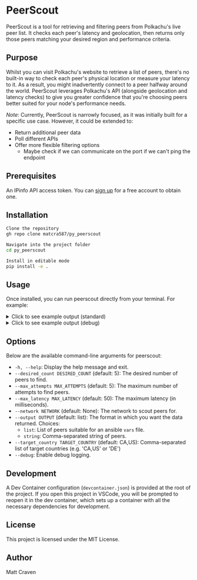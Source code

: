 # PeerScout
PeerScout is a tool for retrieving and filtering peers from Polkachu's live peer list. It checks each peer's latency and geolocation, then returns only those peers matching your desired region and performance criteria.

## Purpose

Whilst you can visit Polkachu's website to retrieve a list of peers, there's no built-in way to check each peer's physical location or measure your latency to it. As a result, you might inadvertently connect to a peer halfway around the world. PeerScout leverages Polkachu's API (alongside geolocation and latency checks) to give you greater confidence that you're choosing peers better suited for your node's performance needs.

*Note*: Currently, PeerScout is narrowly focused, as it was initially built for a specific use case. However, it could be extended to:

* Return additional peer data
* Poll different APIs
* Offer more flexible filtering options
  * Maybe check if we can communicate on the port if we can't ping the endpoint 

## Prerequisites
An IPinfo API access token. You can [sign up](https://ipinfo.io/signup) for a free account to obtain one.

## Installation

```bash
Clone the repository
gh repo clone matcra587/py_peerscout

Navigate into the project folder
cd py_peerscout

Install in editable mode
pip install -e .
```

## Usage
Once installed, you can run peerscout directly from your terminal. For example:

<details>
<summary>Click to see example output (standard)</summary>

```bash
export IPINFO_ACCESS_TOKEN

peerscout --network cosmos --target_country CA,US,GB,DE

INFO: Starting PeerScout. Looking for 5 peers over 5 attempts
WARNING: After 1 attempts, we have not found a suitable peer. Retrying...
INFO: After 2 attempts, we currently have 2 peers (need 5). Retrying...
INFO: After 3 attempts, we currently have 2 peers (need 5). Retrying...
INFO: After 4 attempts, we currently have 3 peers (need 5). Retrying...
INFO: After 5 attempts, we currently have 3 peers (need 5). Retrying...
WARNING: Only 3 out of 5 peers were found.
- 6a40fcafbf98a8d0cae4437c76486a6cb88576dc@140.235.158.24:26656
- 8220e8029929413afff48dccc6a263e9ac0c3e5e@204.16.247.237:26656
- 8f25b414e80b7fc8d8c07ef2bb78dd8dcd64be3a@51.79.78.30:26656
```
</details>

<details>
<summary>Click to see example output (debug)</summary>

```bash
export IPINFO_ACCESS_TOKEN

peerscout --network cosmos --target_country CA,US,GB,DE --debug

INFO: Starting PeerScout. Looking for 5 peers over 5 attempts
DEBUG: Peer bc73bedb1044e1453a2d7651ab32be4000d3d958@34.195.124.95:26656 is in a target country (US).
DEBUG: Peer 8eb9545668648234cbd25bc9501bd377d7aaf682@49.12.174.62:26656 is in a target country (DE).
DEBUG: Skipping dfc9f2646b05bd9e0159fa52c20b4ed885558ce5@162.19.56.16:26656 (country=FR not in ['CA', 'US', 'GB', 'DE']).
DEBUG: Skipping 613a62ce380c5da84119bc5a6d495391c01a67cc@35.210.193.98:26656 (country=BE not in ['CA', 'US', 'GB', 'DE']).
DEBUG: Skipping 36ad7bacc3a18b4deb647c60a0c1d8bbd24fde39@82.113.25.131:26656 (country=MC not in ['CA', 'US', 'GB', 'DE']).
DEBUG: Timeout for bc73bedb1044e1453a2d7651ab32be4000d3d958@34.195.124.95:26656: Request timeout for ICMP packet. (Timeout=0.05s)
DEBUG: Timeout for 8eb9545668648234cbd25bc9501bd377d7aaf682@49.12.174.62:26656: Request timeout for ICMP packet. (Timeout=0.05s)
WARNING: After 1 attempts, we have not found a suitable peer. Retrying...
DEBUG: Skipping ce345ae23f0d16e5d843c1f84f8e410d732b5bd8@46.105.71.65:26656 (country=FR not in ['CA', 'US', 'GB', 'DE']).
DEBUG: Peer e829d4764a5cecc44b3414777853b34407b36601@198.244.202.140:26656 is in a target country (GB).
DEBUG: Skipping b0a8b753f31d6ed1307aed8cb9012d755e25368e@148.113.0.100:26656 (country=IN not in ['CA', 'US', 'GB', 'DE']).
DEBUG: Peer 84869e7d8712715bfcb54805a8b87760b6dfe19c@142.132.193.194:26656 is in a target country (DE).
DEBUG: Skipping fe21dd474640247888fc7c4dce82da8da08a8bfd@135.181.113.227:26656 (country=FI not in ['CA', 'US', 'GB', 'DE']).
DEBUG: Timeout for e829d4764a5cecc44b3414777853b34407b36601@198.244.202.140:26656: Request timeout for ICMP packet. (Timeout=0.05s)
DEBUG: Timeout for 84869e7d8712715bfcb54805a8b87760b6dfe19c@142.132.193.194:26656: Request timeout for ICMP packet. (Timeout=0.05s)
WARNING: After 2 attempts, we have not found a suitable peer. Retrying...
DEBUG: Skipping 42541224049c05da9b37631b618d7f96875e320a@185.137.173.156:26656 (country=CH not in ['CA', 'US', 'GB', 'DE']).
DEBUG: Peer 0b724ace53341638fcef348469a11d2987be738d@3.231.68.59:26656 is in a target country (US).
DEBUG: Skipping aa70e2cc756b8dd9e265e578197d3049d67d731f@93.189.30.109:26656 (country=AT not in ['CA', 'US', 'GB', 'DE']).
DEBUG: Peer bc73bedb1044e1453a2d7651ab32be4000d3d958@34.195.124.95:26656 is in a target country (US).
DEBUG: Peer ffe59753569c6547972cbf4decc786895e43db91@67.218.8.88:26656 is in a target country (US).
DEBUG: Timeout for 0b724ace53341638fcef348469a11d2987be738d@3.231.68.59:26656: Request timeout for ICMP packet. (Timeout=0.05s)
DEBUG: Timeout for bc73bedb1044e1453a2d7651ab32be4000d3d958@34.195.124.95:26656: Request timeout for ICMP packet. (Timeout=0.05s)
DEBUG: Timeout for ffe59753569c6547972cbf4decc786895e43db91@67.218.8.88:26656: Request timeout for ICMP packet. (Timeout=0.05s)
WARNING: After 3 attempts, we have not found a suitable peer. Retrying...
DEBUG: Peer 69fddfdb0df303964b0115bfd4b969ef49dcade6@3.217.133.209:26656 is in a target country (US).
DEBUG: Skipping d65b06ba3af80a504d70bef8fc86e4f3f7d00ec6@176.103.222.165:26656 (country=NL not in ['CA', 'US', 'GB', 'DE']).
DEBUG: Peer 63f1915e9d052a04cb11243bb90ff67879dd972c@141.98.219.28:26656 is in a target country (US).
DEBUG: Skipping 155ee9292bf5212c9577841018131428939e0a85@128.199.128.15:26090 (country=SG not in ['CA', 'US', 'GB', 'DE']).
DEBUG: Peer 4f2f4a2df4ace3387c30925db75147e52eab2532@35.212.175.163:26656 is in a target country (US).
DEBUG: Timeout for 69fddfdb0df303964b0115bfd4b969ef49dcade6@3.217.133.209:26656: Request timeout for ICMP packet. (Timeout=0.05s)
DEBUG: 63f1915e9d052a04cb11243bb90ff67879dd972c@141.98.219.28:26656 is good: latency=38.70 ms <= 50.00 ms.
DEBUG: Timeout for 4f2f4a2df4ace3387c30925db75147e52eab2532@35.212.175.163:26656: Request timeout for ICMP packet. (Timeout=0.05s)
INFO: After 4 attempts, we currently have 1 peers (need 5). Retrying...
DEBUG: Skipping 2b7a7a6044a26bc7e74b0252d0a7d551e8939bd7@74.118.136.19:26656 (country=NL not in ['CA', 'US', 'GB', 'DE']).
DEBUG: Peer 6681cee74de13aaac561442bcbc420bdb025aacc@116.202.85.179:26656 is in a target country (DE).
DEBUG: Skipping 793a5c79d2eae09b11c5feed5e945c30f3ccc706@64.130.55.5:26656 (country=NL not in ['CA', 'US', 'GB', 'DE']).
DEBUG: Skipping ce345ae23f0d16e5d843c1f84f8e410d732b5bd8@46.105.71.65:26656 (country=FR not in ['CA', 'US', 'GB', 'DE']).
DEBUG: Peer 48c5af84afc9e25f62a7189f0260fd907aac5f68@204.16.247.246:26656 is in a target country (US).
DEBUG: Timeout for 6681cee74de13aaac561442bcbc420bdb025aacc@116.202.85.179:26656: Request timeout for ICMP packet. (Timeout=0.05s)
DEBUG: 48c5af84afc9e25f62a7189f0260fd907aac5f68@204.16.247.246:26656 is good: latency=38.06 ms <= 50.00 ms.
INFO: After 5 attempts, we currently have 2 peers (need 5). Retrying...
WARNING: Only 2 out of 5 peers were found.
- 63f1915e9d052a04cb11243bb90ff67879dd972c@141.98.219.28:26656
- 48c5af84afc9e25f62a7189f0260fd907aac5f68@204.16.247.246:26656
```
</details>

## Options
Below are the available command-line arguments for peerscout:

  * `-h, --help`: Display the help message and exit.
  * `--desired_count DESIRED_COUNT` (default: 5): The desired number of peers to find.
  * `--max_attempts MAX_ATTEMPTS` (default: 5): The maximum number of attempts to find peers.
  * `--max_latency MAX_LATENCY` (default: 50): The maximum latency (in milliseconds).
  * `--network NETWORK` (default: None): The network to scout peers for.
  * `--output OUTPUT` (default: list): The format in which you want the data returned. Choices:
    * `list`: List of peers suitable for an ansible `vars` file.
    * `string`: Comma-separated string of peers.
  * `--target_country TARGET_COUNTRY` (default: CA,US): Comma-separated list of target countries (e.g. 'CA,US' or 'DE')
  * `--debug`: Enable debug logging.

## Development
A Dev Container configuration (`devcontainer.json`) is provided at the root of the project. If you open this project in VSCode, you will be prompted to reopen it in the dev container, which sets up a container with all the necessary dependencies for development.

## License
This project is licensed under the MIT License.

## Author
Matt Craven
